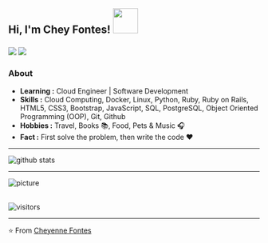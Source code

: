 <h2> Hi, I'm Chey Fontes! <img src="https://media.giphy.com/media/mGcNjsfWAjY5AEZNw6/giphy.gif" width="50"></h2>

### 

<p>
    <a href="https://www.linkedin.com/in/cheyennefontes/" target="_blank"><img src="https://img.shields.io/badge/-LinkedIn-3F3D56?style=for-the-badge&logo=linkedin&logoColor=white"></a>
    <a href="https://www.instagram.com/cheyennefontes/" target="_blank"><img src="https://img.shields.io/badge/-Instagram-3F3D56?style=for-the-badge&logo=instagram&logoColor=white"></a> </p>

### About

-  **Learning :** Cloud Engineer | Software Development 
-  **Skills :** Cloud Computing, Docker, Linux, Python, Ruby, Ruby on Rails, HTML5, CSS3, Bootstrap, JavaScript, SQL, PostgreSQL, Object Oriented Programming (OOP), Git, Github
-  **Hobbies :** Travel, Books :books:, Food, Pets & Music :headphones:
-  **Fact :** First solve the problem, then write the code :heart: 

---------------------------------------------------------------------------------------------------------------------------------------------------------------------------------

![github stats](https://github-readme-stats.vercel.app/api?username=cheyennefontes&show_icons=true)

---------------------------------------------------------------------------------------------------------------------------------------------------------------------------------
![picture](https://raw.githubusercontent.com/saadeghi/saadeghi/master/dino.gif)
<br />
<br />

 ![visitors](https://visitor-badge.laobi.icu/badge?page_id=cheyennefontes.cheyennefontes)
 
---------------------------------------------------------------------------------------------------------------------------------------------------------------------------------
⭐️ From [Cheyenne Fontes](https://github.com/cheyennefontes)

